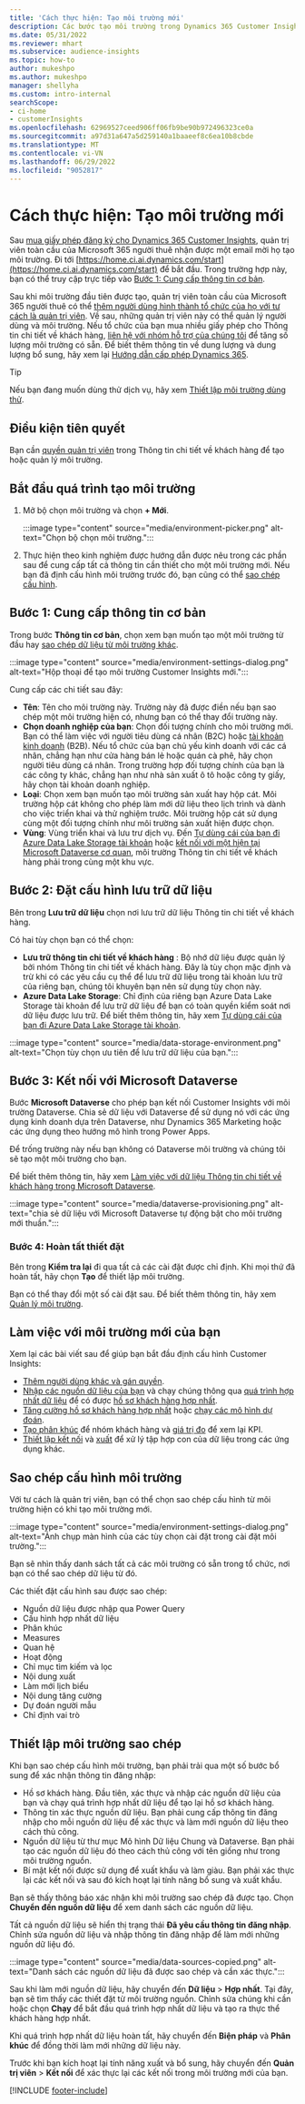 ```yaml
---
title: 'Cách thực hiện: Tạo môi trường mới'
description: Các bước tạo môi trường trong Dynamics 365 Customer Insights.
ms.date: 05/31/2022
ms.reviewer: mhart
ms.subservice: audience-insights
ms.topic: how-to
author: mukeshpo
ms.author: mukeshpo
manager: shellyha
ms.custom: intro-internal
searchScope:
- ci-home
- customerInsights
ms.openlocfilehash: 62969527ceed906ff06fb9be90b972496323ce0a
ms.sourcegitcommit: a97d31a647a5d259140a1baaeef8c6ea10b8cbde
ms.translationtype: MT
ms.contentlocale: vi-VN
ms.lasthandoff: 06/29/2022
ms.locfileid: "9052817"
---
```

# <a name="how-to-create-a-new-environment"></a>Cách thực hiện: Tạo môi trường mới

Sau [mua giấy phép đăng ký cho Dynamics 365 Customer Insights](paid-license.md), quản trị viên toàn cầu của Microsoft 365 người thuê nhận được một email mời họ tạo môi trường. Đi tới [https://home.ci.ai.dynamics.com/start](https://home.ci.ai.dynamics.com/start) để bắt đầu. Trong trường hợp này, bạn có thể truy cập trực tiếp vào [Bước 1: Cung cấp thông tin cơ bản](#step-1-provide-basic-information).

Sau khi môi trường đầu tiên được tạo, quản trị viên toàn cầu của Microsoft 365 người thuê có thể [thêm người dùng hình thành tổ chức của họ với tư cách là quản trị viên](permissions.md). Về sau, những quản trị viên này có thể quản lý người dùng và môi trường. Nếu tổ chức của bạn mua nhiều giấy phép cho Thông tin chi tiết về khách hàng, [liên hệ với nhóm hỗ trợ của chúng tôi](https://go.microsoft.com/fwlink/?linkid=2079641) để tăng số lượng môi trường có sẵn. Để biết thêm thông tin về dung lượng và dung lượng bổ sung, hãy xem lại [Hướng dẫn cấp phép Dynamics 365](https://go.microsoft.com/fwlink/?LinkId=866544).

> [!TIP]
> Nếu bạn đang muốn dùng thử dịch vụ, hãy xem [Thiết lập môi trường dùng thử](trial-signup.md).

## <a name="prerequisites"></a>Điều kiện tiên quyết

Bạn cần [quyền quản trị viên](permissions.md) trong Thông tin chi tiết về khách hàng để tạo hoặc quản lý môi trường.

## <a name="start-the-environment-creation-process"></a>Bắt đầu quá trình tạo môi trường

1. Mở bộ chọn môi trường và chọn **+ Mới**.
  
   :::image type="content" source="media/environment-picker.png" alt-text="Chọn bộ chọn môi trường.":::

1. Thực hiện theo kinh nghiệm được hướng dẫn được nêu trong các phần sau để cung cấp tất cả thông tin cần thiết cho một môi trường mới. Nếu bạn đã định cấu hình môi trường trước đó, bạn cũng có thể [sao chép cấu hình](#copy-the-environment-configuration).

## <a name="step-1-provide-basic-information"></a>Bước 1: Cung cấp thông tin cơ bản

Trong bước **Thông tin cơ bản**, chọn xem bạn muốn tạo một môi trường từ đầu hay [sao chép dữ liệu từ môi trường khác](#copy-the-environment-configuration).

   :::image type="content" source="media/environment-settings-dialog.png" alt-text="Hộp thoại để tạo môi trường Customer Insights mới.":::

Cung cấp các chi tiết sau đây:

- **Tên**: Tên cho môi trường này. Trường này đã được điền nếu bạn sao chép một môi trường hiện có, nhưng bạn có thể thay đổi trường này.
- **Chọn doanh nghiệp của bạn**: Chọn đối tượng chính cho môi trường mới. Bạn có thể làm việc với người tiêu dùng cá nhân (B2C) hoặc [tài khoản kinh doanh](work-with-business-accounts.md) (B2B). Nếu tổ chức của bạn chủ yếu kinh doanh với các cá nhân, chẳng hạn như cửa hàng bán lẻ hoặc quán cà phê, hãy chọn người tiêu dùng cá nhân. Trong trường hợp đối tượng chính của bạn là các công ty khác, chẳng hạn như nhà sản xuất ô tô hoặc công ty giấy, hãy chọn tài khoản doanh nghiệp.
- **Loại**: Chọn xem bạn muốn tạo môi trường sản xuất hay hộp cát. Môi trường hộp cát không cho phép làm mới dữ liệu theo lịch trình và dành cho việc triển khai và thử nghiệm trước. Môi trường hộp cát sử dụng cùng một đối tượng chính như môi trường sản xuất hiện được chọn.
- **Vùng**: Vùng triển khai và lưu trư dịch vụ. Đến [Tự dùng cái của bạn đi Azure Data Lake Storage tài khoản](own-data-lake-storage.md) hoặc [kết nối với một hiện tại Microsoft Dataverse cơ quan](customer-insights-dataverse.md), môi trường Thông tin chi tiết về khách hàng phải trong cùng một khu vực.

## <a name="step-2-configure-data-storage"></a>Bước 2: Đặt cấu hình lưu trữ dữ liệu

Bên trong **Lưu trữ dữ liệu** chọn nơi lưu trữ dữ liệu Thông tin chi tiết về khách hàng.

Có hai tùy chọn bạn có thể chọn:

- **Lưu trữ thông tin chi tiết về khách hàng** : Bộ nhớ dữ liệu được quản lý bởi nhóm Thông tin chi tiết về khách hàng. Đây là tùy chọn mặc định và trừ khi có các yêu cầu cụ thể để lưu trữ dữ liệu trong tài khoản lưu trữ của riêng bạn, chúng tôi khuyên bạn nên sử dụng tùy chọn này.
- **Azure Data Lake Storage**: Chỉ định của riêng bạn Azure Data Lake Storage tài khoản để lưu trữ dữ liệu để bạn có toàn quyền kiểm soát nơi dữ liệu được lưu trữ. Để biết thêm thông tin, hãy xem [Tự dùng cái của bạn đi Azure Data Lake Storage tài khoản](own-data-lake-storage.md).

:::image type="content" source="media/data-storage-environment.png" alt-text="Chọn tùy chọn ưu tiên để lưu trữ dữ liệu của bạn.":::

## <a name="step-3-connect-to-microsoft-dataverse"></a>Bước 3: Kết nối với Microsoft Dataverse

Bước **Microsoft Dataverse** cho phép bạn kết nối Customer Insights với môi trường Dataverse. Chia sẻ dữ liệu với Dataverse để sử dụng nó với các ứng dụng kinh doanh dựa trên Dataverse, như Dynamics 365 Marketing hoặc các ứng dụng theo hướng mô hình trong Power Apps.


Để trống trường này nếu bạn không có Dataverse môi trường và chúng tôi sẽ tạo một môi trường cho bạn.

Để biết thêm thông tin, hãy xem [Làm việc với dữ liệu Thông tin chi tiết về khách hàng trong Microsoft Dataverse](customer-insights-dataverse.md).

:::image type="content" source="media/dataverse-provisioning.png" alt-text="chia sẻ dữ liệu với Microsoft Dataverse tự động bật cho môi trường mới thuần.":::

### <a name="step-4-finalize-the-settings"></a>Bước 4: Hoàn tất thiết đặt

Bên trong **Kiểm tra lại** đi qua tất cả các cài đặt được chỉ định. Khi mọi thứ đã hoàn tất, hãy chọn **Tạo** để thiết lập môi trường.

Bạn có thể thay đổi một số cài đặt sau. Để biết thêm thông tin, hãy xem [Quản lý môi trường](manage-environments.md).

## <a name="work-with-your-new-environment"></a>Làm việc với môi trường mới của bạn

Xem lại các bài viết sau để giúp bạn bắt đầu định cấu hình Customer Insights:

- [Thêm người dùng khác và gán quyền](permissions.md).
- [Nhập các nguồn dữ liệu của bạn](data-sources.md) và chạy chúng thông qua [quá trình hợp nhất dữ liệu](data-unification.md) để có được [hồ sơ khách hàng hợp nhất](customer-profiles.md).
- [Tăng cường hồ sơ khách hàng hợp nhất](enrichment-hub.md) hoặc [chạy các mô hình dự đoán](predictions-overview.md).
- [Tạo phân khúc](segments.md) để nhóm khách hàng và [giá trị đo](measures.md) để xem lại KPI.
- [Thiết lập kết nối](connections.md) và [xuất](export-destinations.md) để xử lý tập hợp con của dữ liệu trong các ứng dụng khác.

## <a name="copy-the-environment-configuration"></a>Sao chép cấu hình môi trường

Với tư cách là quản trị viên, bạn có thể chọn sao chép cấu hình từ môi trường hiện có khi tạo môi trường mới.

:::image type="content" source="media/environment-settings-dialog.png" alt-text="Ảnh chụp màn hình của các tùy chọn cài đặt trong cài đặt môi trường.":::

Bạn sẽ nhìn thấy danh sách tất cả các môi trường có sẵn trong tổ chức, nơi bạn có thể sao chép dữ liệu từ đó.

Các thiết đặt cấu hình sau được sao chép:

- Nguồn dữ liệu được nhập qua Power Query
- Cấu hình hợp nhất dữ liệu
- Phân khúc
- Measures
- Quan hệ
- Hoạt động
- Chỉ mục tìm kiếm và lọc
- Nội dung xuất
- Làm mới lịch biểu
- Nội dung tăng cường
- Dự đoán người mẫu
- Chỉ định vai trò

## <a name="set-up-a-copied-environment"></a>Thiết lập môi trường sao chép

Khi bạn sao chép cấu hình môi trường, bạn phải trải qua một số bước bổ sung để xác nhận thông tin đăng nhập:

- Hồ sơ khách hàng. Đầu tiên, xác thực và nhập các nguồn dữ liệu của bạn và chạy quá trình hợp nhất dữ liệu để tạo lại hồ sơ khách hàng.
- Thông tin xác thực nguồn dữ liệu. Bạn phải cung cấp thông tin đăng nhập cho mỗi nguồn dữ liệu để xác thực và làm mới nguồn dữ liệu theo cách thủ công.
- Nguồn dữ liệu từ thư mục Mô hình Dữ liệu Chung và Dataverse. Bạn phải tạo các nguồn dữ liệu đó theo cách thủ công với tên giống như trong môi trường nguồn.
- Bí mật kết nối được sử dụng để xuất khẩu và làm giàu. Bạn phải xác thực lại các kết nối và sau đó kích hoạt lại tính năng bổ sung và xuất khẩu.

Bạn sẽ thấy thông báo xác nhận khi môi trường sao chép đã được tạo. Chọn **Chuyển đến nguồn dữ liệu** để xem danh sách các nguồn dữ liệu.

Tất cả nguồn dữ liệu sẽ hiển thị trạng thái **Đã yêu cầu thông tin đăng nhập**. Chỉnh sửa nguồn dữ liệu và nhập thông tin đăng nhập để làm mới những nguồn dữ liệu đó.

:::image type="content" source="media/data-sources-copied.png" alt-text="Danh sách các nguồn dữ liệu đã được sao chép và cần xác thực.":::

Sau khi làm mới nguồn dữ liệu, hãy chuyển đến **Dữ liệu** > **Hợp nhất**. Tại đây, bạn sẽ tìm thấy các thiết đặt từ môi trường nguồn. Chỉnh sửa chúng khi cần hoặc chọn **Chạy** để bắt đầu quá trình hợp nhất dữ liệu và tạo ra thực thể khách hàng hợp nhất.

Khi quá trình hợp nhất dữ liệu hoàn tất, hãy chuyển đến **Biện pháp** và **Phân khúc** để đồng thời làm mới những dữ liệu này.

Trước khi bạn kích hoạt lại tính năng xuất và bổ sung, hãy chuyển đến **Quản trị viên** > **Kết nối** để xác thực lại các kết nối trong môi trường mới của bạn.

[!INCLUDE [footer-include](includes/footer-banner.md)]
